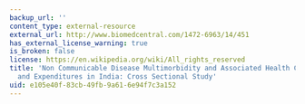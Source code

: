 ```yaml
---
backup_url: ''
content_type: external-resource
external_url: http://www.biomedcentral.com/1472-6963/14/451
has_external_license_warning: true
is_broken: false
license: https://en.wikipedia.org/wiki/All_rights_reserved
title: 'Non Communicable Disease Multimorbidity and Associated Health Care Utilization
  and Expenditures in India: Cross Sectional Study'
uid: e105e40f-83cb-49fb-9a61-6e94f7c3a152
---
```

